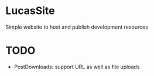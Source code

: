 LucasSite
=========

Simple website to host and publish development resources


TODO
===========
* PostDownloads: support URL as well as file uploads

